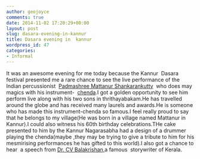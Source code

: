 ```yaml
---
author: geojoyce
comments: true
date: 2014-11-02 17:20:29+00:00
layout: post
slug: dasara-evening-in-kannur
title: Dasara evening in  kannur
wordpress_id: 47
categories:
- Informal
---
```


It was an awesome evening for me today because the Kannur  Dasara festival presented me a rare chance to see the live performance of the Indian percussionist  [Padmashree Mattanur Shankarankutty](http://en.wikipedia.org/wiki/Mattannoor_Sankarankutty)  who does may magics with his instrument-  [chenda](http://en.wikipedia.org/wiki/Chenda).I got a golden opportunity to see him perform live along with his two sons in thrithayabakam.He has travelled around the globe and has received many laurels and awards.He is someone who has made this instrument-chenda so famous.I feel really proud to say that he belongs to my village(He was born in a village named Mattanur in Kannur).I could also witness his 60th birthday celebrations.THe cake presented to him by the Kannur Nagarasabha had a design of a drummer playing the chenda(maybe ,they may be trying to give a tribute to him for his mesmirising performances he has gifted to this world).I also got a chance to hear  a speech from [Dr. CV Balakrishan,](http://en.wikipedia.org/wiki/C._V._Balakrishnan)a famous  storywriter of Kerala.
